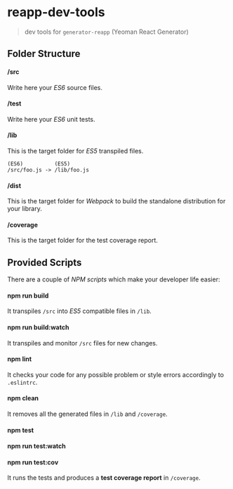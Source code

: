 # reapp-dev-tools

> dev tools for `generator-reapp` (Yeoman React Generator)

## Folder Structure

#### /src

Write here your _ES6_ source files.

#### /test

Write here your _ES6_ unit tests.

#### /lib

This is the target folder for _ES5_ transpiled files. 

	(ES6)          (ES5)
	/src/foo.js -> /lib/foo.js
	
#### /dist

This is the target folder for _Webpack_ to build the standalone distribution for your library.

#### /coverage

This is the target folder for the test coverage report.

## Provided Scripts

There are a couple of _NPM scripts_ which make your developer life easier:

#### npm run build

It transpiles `/src` into _ES5_ compatible files in `/lib`.

#### npm run build:watch

It transpiles and monitor `/src` files for new changes.

#### npm lint

It checks your code for any possible problem or style errors accordingly to `.eslintrc`.

#### npm clean

It removes all the generated files in `/lib` and `/coverage`.

#### npm test

#### npm run test:watch

#### npm run test:cov

It runs the tests and produces a **test coverage report** in `/coverage`.



